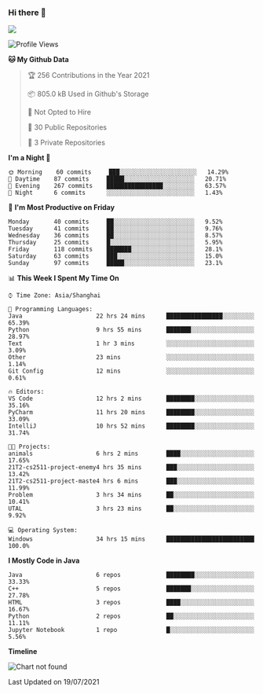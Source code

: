 ### Hi there 👋

<!--
**zhou-ning/zhou-ning** is a ✨ _special_ ✨ repository because its `README.md` (this file) appears on your GitHub profile.

Here are some ideas to get you started:

- 🔭 I’m currently working on ...
- 🌱 I’m currently learning ...
- 👯 I’m looking to collaborate on ...
- 🤔 I’m looking for help with ...
- 💬 Ask me about ...
- 📫 How to reach me: ...
- 😄 Pronouns: ...
- ⚡ Fun fact: ...
-->
![](https://github-readme-stats.vercel.app/api?username=zhou-ning)

<!--START_SECTION:waka-->
![Profile Views](http://img.shields.io/badge/Profile%20Views-0-blue)

**🐱 My Github Data** 

> 🏆 256 Contributions in the Year 2021
 > 
> 📦 805.0 kB Used in Github's Storage 
 > 
> 🚫 Not Opted to Hire
 > 
> 📜 30 Public Repositories 
 > 
> 🔑 3 Private Repositories  
 > 
**I'm a Night 🦉** 

```text
🌞 Morning    60 commits     ███░░░░░░░░░░░░░░░░░░░░░░   14.29% 
🌆 Daytime    87 commits     █████░░░░░░░░░░░░░░░░░░░░   20.71% 
🌃 Evening    267 commits    ████████████████░░░░░░░░░   63.57% 
🌙 Night      6 commits      ░░░░░░░░░░░░░░░░░░░░░░░░░   1.43%

```
📅 **I'm Most Productive on Friday** 

```text
Monday       40 commits     ██░░░░░░░░░░░░░░░░░░░░░░░   9.52% 
Tuesday      41 commits     ██░░░░░░░░░░░░░░░░░░░░░░░   9.76% 
Wednesday    36 commits     ██░░░░░░░░░░░░░░░░░░░░░░░   8.57% 
Thursday     25 commits     █░░░░░░░░░░░░░░░░░░░░░░░░   5.95% 
Friday       118 commits    ███████░░░░░░░░░░░░░░░░░░   28.1% 
Saturday     63 commits     ███░░░░░░░░░░░░░░░░░░░░░░   15.0% 
Sunday       97 commits     █████░░░░░░░░░░░░░░░░░░░░   23.1%

```


📊 **This Week I Spent My Time On** 

```text
⌚︎ Time Zone: Asia/Shanghai

💬 Programming Languages: 
Java                     22 hrs 24 mins      ████████████████░░░░░░░░░   65.39% 
Python                   9 hrs 55 mins       ███████░░░░░░░░░░░░░░░░░░   28.97% 
Text                     1 hr 3 mins         ░░░░░░░░░░░░░░░░░░░░░░░░░   3.09% 
Other                    23 mins             ░░░░░░░░░░░░░░░░░░░░░░░░░   1.14% 
Git Config               12 mins             ░░░░░░░░░░░░░░░░░░░░░░░░░   0.61%

🔥 Editors: 
VS Code                  12 hrs 2 mins       ████████░░░░░░░░░░░░░░░░░   35.16% 
PyCharm                  11 hrs 20 mins      ████████░░░░░░░░░░░░░░░░░   33.09% 
IntelliJ                 10 hrs 52 mins      ████████░░░░░░░░░░░░░░░░░   31.74%

🐱‍💻 Projects: 
animals                  6 hrs 2 mins        ████░░░░░░░░░░░░░░░░░░░░░   17.65% 
21T2-cs2511-project-enemy4 hrs 35 mins       ███░░░░░░░░░░░░░░░░░░░░░░   13.42% 
21T2-cs2511-project-maste4 hrs 6 mins        ███░░░░░░░░░░░░░░░░░░░░░░   11.99% 
Problem                  3 hrs 34 mins       ██░░░░░░░░░░░░░░░░░░░░░░░   10.41% 
UTAL                     3 hrs 23 mins       ██░░░░░░░░░░░░░░░░░░░░░░░   9.92%

💻 Operating System: 
Windows                  34 hrs 15 mins      █████████████████████████   100.0%

```

**I Mostly Code in Java** 

```text
Java                     6 repos             ████████░░░░░░░░░░░░░░░░░   33.33% 
C++                      5 repos             ███████░░░░░░░░░░░░░░░░░░   27.78% 
HTML                     3 repos             ████░░░░░░░░░░░░░░░░░░░░░   16.67% 
Python                   2 repos             ██░░░░░░░░░░░░░░░░░░░░░░░   11.11% 
Jupyter Notebook         1 repo              █░░░░░░░░░░░░░░░░░░░░░░░░   5.56%

```


**Timeline**

![Chart not found](https://raw.githubusercontent.com/zhou-ning/zhou-ning/main/charts/bar_graph.png) 


 Last Updated on 19/07/2021
<!--END_SECTION:waka-->
